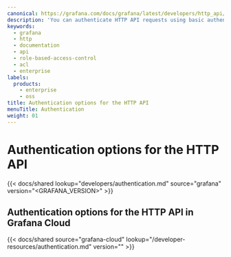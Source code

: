 ```yaml
---
canonical: https://grafana.com/docs/grafana/latest/developers/http_api/authentication/
description: 'You can authenticate HTTP API requests using basic authentication or a service account token.'
keywords:
  - grafana
  - http
  - documentation
  - api
  - role-based-access-control
  - acl
  - enterprise
labels:
  products:
    - enterprise
    - oss
title: Authentication options for the HTTP API
menuTitle: Authentication
weight: 01
---
```


# Authentication options for the HTTP API

{{< docs/shared lookup="developers/authentication.md" source="grafana" version="<GRAFANA_VERSION>" >}}

## Authentication options for the HTTP API in Grafana Cloud

{{< docs/shared source="grafana-cloud" lookup="/developer-resources/authentication.md" version="" >}}
